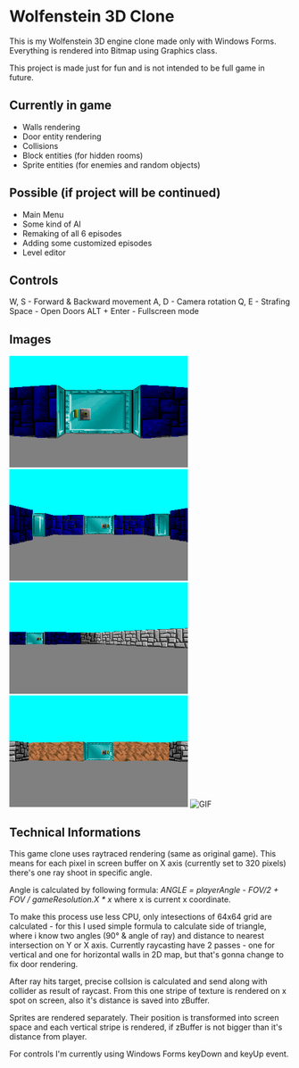 # Wolfenstein 3D Clone

This is my Wolfenstein 3D engine clone made only with Windows Forms.
Everything is rendered into Bitmap using Graphics class.

This project is made just for fun and is not intended to be full game in future.



## Currently in game

*  Walls rendering
*  Door entity rendering
*  Collisions
*  Block entities (for hidden rooms)
*  Sprite entities (for enemies and random objects)



## Possible (if project will be continued)

*  Main Menu
*  Some kind of AI
*  Remaking of all 6 episodes
*  Adding some customized episodes 
*  Level editor

## Controls

W, S - Forward & Backward movement
A, D - Camera rotation
Q, E - Strafing
Space - Open Doors
ALT + Enter - Fullscreen mode

## Images

![CELL](https://raw.githubusercontent.com/Agrael11/Wolfenstein-3D-Clone/master/Images/1.png)
![CELLS](https://raw.githubusercontent.com/Agrael11/Wolfenstein-3D-Clone/master/Images/2.png)
![ESCAPE](https://raw.githubusercontent.com/Agrael11/Wolfenstein-3D-Clone/master/Images/3.png)
![DIRT](https://raw.githubusercontent.com/Agrael11/Wolfenstein-3D-Clone/master/Images/4.png)
![GIF](https://raw.githubusercontent.com/Agrael11/Wolfenstein-3D-Clone/master/Images/anim.gif)

## Technical Informations

This game clone uses raytraced rendering (same as original game). This means for each pixel in screen buffer on
X axis (currently set to 320 pixels) there's one ray shoot in specific angle.

Angle is calculated by following formula: _ANGLE = playerAngle - FOV/2 + FOV / gameResolution.X * x_  where x is
current x coordinate.

To make this process use less CPU, only intesections of 64x64 grid are calculated - for this I used simple
formula to calculate side of triangle, where i know two angles (90° & angle of ray) and distance to nearest intersection
on Y or X axis. Currently raycasting have 2 passes - one for vertical and one for horizontal walls in 2D map, but
that's gonna change to fix door rendering.

After ray hits target, precise collsion is calculated and send along with collider as result of raycast. From this one stripe
of texture is rendered on x spot on screen, also it's distance is saved into zBuffer.

Sprites are rendered separately. Their position is transformed into screen space and each vertical stripe is rendered, if
zBuffer is not bigger than it's distance from player.

For controls I'm currently using Windows Forms keyDown and keyUp event.
